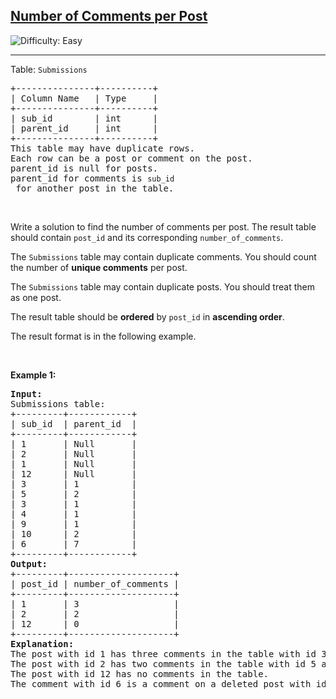 <h2><a href="https://leetcode.com/problems/number-of-comments-per-post">Number of Comments per Post</a></h2> <img src='https://img.shields.io/badge/Difficulty-Easy-brightgreen' alt='Difficulty: Easy' /><hr><p>Table: <code>Submissions</code></p>

<pre>
+---------------+----------+
| Column Name   | Type     |
+---------------+----------+
| sub_id        | int      |
| parent_id     | int      |
+---------------+----------+
This table may have duplicate rows.
Each row can be a post or comment on the post.
parent_id is null for posts.
parent_id for comments is <code>sub_id</code> for another post in the table.
</pre>

<p>&nbsp;</p>

<p>Write a solution to find the number of comments per post. The result table should contain <code>post_id</code> and its corresponding <code>number_of_comments</code>.</p>

<p>The <code>Submissions</code> table may contain duplicate comments. You should count the number of <strong>unique comments</strong> per post.</p>

<p>The <code>Submissions</code> table may contain duplicate posts. You should treat them as one post.</p>

<p>The result table should be <strong>ordered</strong> by <code>post_id</code> in <strong>ascending order</strong>.</p>

<p>The result format is in the following example.</p>

<p>&nbsp;</p>
<p><strong class="example">Example 1:</strong></p>

<pre>
<strong>Input:</strong> 
Submissions table:
+---------+------------+
| sub_id  | parent_id  |
+---------+------------+
| 1       | Null       |
| 2       | Null       |
| 1       | Null       |
| 12      | Null       |
| 3       | 1          |
| 5       | 2          |
| 3       | 1          |
| 4       | 1          |
| 9       | 1          |
| 10      | 2          |
| 6       | 7          |
+---------+------------+
<strong>Output:</strong> 
+---------+--------------------+
| post_id | number_of_comments |
+---------+--------------------+
| 1       | 3                  |
| 2       | 2                  |
| 12      | 0                  |
+---------+--------------------+
<strong>Explanation:</strong> 
The post with id 1 has three comments in the table with id 3, 4, and 9. The comment with id 3 is repeated in the table, we counted it <strong>only once</strong>.
The post with id 2 has two comments in the table with id 5 and 10.
The post with id 12 has no comments in the table.
The comment with id 6 is a comment on a deleted post with id 7 so we ignored it.
</pre>
